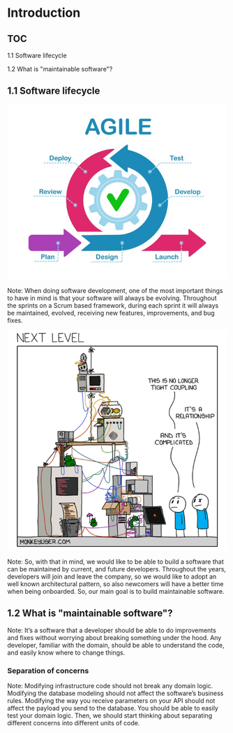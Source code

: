 # Introduction


## TOC

1.1 Software lifecycle

1.2 What is "maintainable software"?


## 1.1 Software lifecycle


<img style="background-image: white;" src="slides/assets/lifecycle.jpg" />

Note:
When doing software development, one of the most important things to have in mind is that your software will always be evolving. Throughout the sprints on a Scrum based framework, during each sprint it will always be maintained, evolved, receiving new features, improvements, and bug fixes.


<img style="background-image: white;" src="slides/assets/coupling.png" />

Note:
So, with that in mind, we would like to be able to build a software that can be maintained by current, and future developers. Throughout the years, developers will join and leave the company, so we would like to adopt an well known architectural pattern, so also newcomers will have a better time when being onboarded.
So, our main goal is to build maintainable software.


## 1.2 What is "maintainable software"?

Note:
It’s a software that a developer should be able to do improvements and fixes without worrying about breaking something under the hood. Any developer, familiar with the domain, should be able to understand the code, and easily know where to change things.


### Separation of concerns

Note:
Modifying infrastructure code should not break any domain logic. Modifying the database modeling should not affect the software’s business rules. Modifying the way you receive parameters on your API should not affect the payload you send to the database. You should be able to easily test your domain logic.
Then, we should start thinking about separating different concerns into different units of code.

